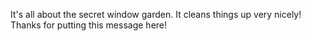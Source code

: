 It's all about the secret window garden. It cleans things up very nicely!
Thanks for putting this message here!

